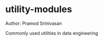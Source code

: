 utility-modules
=================

Author: Pramod Srinivasan

Commonly used utilities in data engineering
